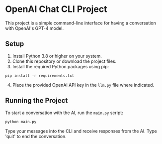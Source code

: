 # OpenAI Chat CLI Project

This project is a simple command-line interface for having a conversation with OpenAI's GPT-4 model.

## Setup

1. Install Python 3.8 or higher on your system.
2. Clone this repository or download the project files.
3. Install the required Python packages using pip:

```
pip install -r requirements.txt
```

4. Place the provided OpenAI API key in the `llm.py` file where indicated.

## Running the Project

To start a conversation with the AI, run the `main.py` script:

```
python main.py
```

Type your messages into the CLI and receive responses from the AI. Type 'quit' to end the conversation.